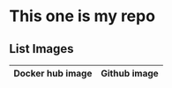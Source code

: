 # This one is my repo
## List Images
Docker hub image | Github image 
---------------- | ------------ 
